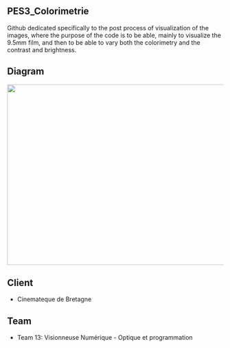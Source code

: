 ## PES3_Colorimetrie

Github dedicated specifically to the post process of visualization of the images, where the purpose of the code is to be able, mainly to visualize the 9.5mm film, and then to be able to vary both the colorimetry and the contrast and brightness. 

## Diagram

<p>
    <img src="media/Diagram.png" width="680" height="420">
</p>

## Client

 - Cinemateque de Bretagne

## Team

 - Team 13: Visionneuse Numérique - Optique et programmation